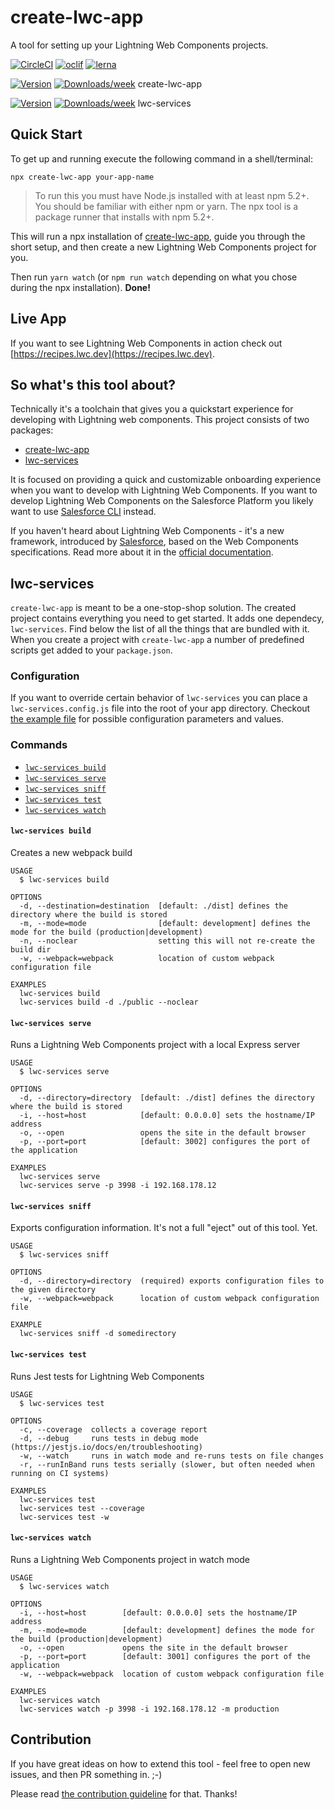 # create-lwc-app

A tool for setting up your Lightning Web Components projects.

[![CircleCI](https://circleci.com/gh/muenzpraeger/create-lwc-app.svg?style=svg)](https://circleci.com/gh/muenzpraeger/create-lwc-app)
[![oclif](https://img.shields.io/badge/cli-oclif-brightgreen.svg)](https://oclif.io)
[![lerna](https://img.shields.io/badge/maintained%20with-lerna-cc00ff.svg)](https://lerna.js.org/)

[![Version](https://img.shields.io/npm/v/create-lwc-app.svg)](https://npmjs.org/package/create-lwc-app) [![Downloads/week](https://img.shields.io/npm/dw/create-lwc-app.svg)](https://npmjs.org/package/create-lwc-app) create-lwc-app

[![Version](https://img.shields.io/npm/v/lwc-services.svg)](https://npmjs.org/package/lwc-services) [![Downloads/week](https://img.shields.io/npm/dw/lwc-services.svg)](https://npmjs.org/package/lwc-services) lwc-services

## Quick Start

To get up and running execute the following command in a shell/terminal:

```
npx create-lwc-app your-app-name
```

> To run this you must have Node.js installed with at least npm 5.2+. You should be familiar with either npm or yarn. The npx tool is a package runner that installs with npm 5.2+.

This will run a npx installation of [create-lwc-app](./packages/create-lwc-app), guide you through the short setup, and then create a new Lightning Web Components project for you.

Then run `yarn watch` (or `npm run watch` depending on what you chose during the npx installation). **Done!**

## Live App

If you want to see Lightning Web Components in action check out [https://recipes.lwc.dev](https://recipes.lwc.dev).

## So what's this tool about?

Technically it's a toolchain that gives you a quickstart experience for developing with Lightning web components. This project consists of two packages:

-   [create-lwc-app](./packages/create-lwc-app)
-   [lwc-services](./packages/lwc-services)

It is focused on providing a quick and customizable onboarding experience when you want to develop with Lightning Web Components. If you want to develop Lightning Web Components on the Salesforce Platform you likely want to use [Salesforce CLI](https://developer.salesforce.com/tools/sfdxcli) instead.

If you haven't heard about Lightning Web Components - it's a new framework, introduced by [Salesforce](https://www.salesforce.com/), based on the Web Components specifications. Read more about it in the [official documentation](https://lwc.dev).

## lwc-services

`create-lwc-app` is meant to be a one-stop-shop solution. The created project contains everything you need to get started. It adds one dependecy, `lwc-services`. Find below the list of all the things that are bundled with it. When you create a project with `create-lwc-app` a number of predefined scripts get added to your `package.json`.

### Configuration

If you want to override certain behavior of `lwc-services` you can place a `lwc-services.config.js` file into the root of your app directory. Checkout [the example file](./packages/lwc-services/example/lwc-services.config.js) for possible configuration parameters and values.

### Commands

<!-- commands -->

-   [`lwc-services build`](#lwc-services-build)
-   [`lwc-services serve`](#lwc-services-serve)
-   [`lwc-services sniff`](#lwc-services-sniff)
-   [`lwc-services test`](#lwc-services-test)
-   [`lwc-services watch`](#lwc-services-watch)

#### `lwc-services build`

Creates a new webpack build

```
USAGE
  $ lwc-services build

OPTIONS
  -d, --destination=destination  [default: ./dist] defines the directory where the build is stored
  -m, --mode=mode                [default: development] defines the mode for the build (production|development)
  -n, --noclear                  setting this will not re-create the build dir
  -w, --webpack=webpack          location of custom webpack configuration file

EXAMPLES
  lwc-services build
  lwc-services build -d ./public --noclear
```

#### `lwc-services serve`

Runs a Lightning Web Components project with a local Express server

```
USAGE
  $ lwc-services serve

OPTIONS
  -d, --directory=directory  [default: ./dist] defines the directory where the build is stored
  -i, --host=host            [default: 0.0.0.0] sets the hostname/IP address
  -o, --open                 opens the site in the default browser
  -p, --port=port            [default: 3002] configures the port of the application

EXAMPLES
  lwc-services serve
  lwc-services serve -p 3998 -i 192.168.178.12
```

#### `lwc-services sniff`

Exports configuration information. It's not a full "eject" out of this tool. Yet.

```
USAGE
  $ lwc-services sniff

OPTIONS
  -d, --directory=directory  (required) exports configuration files to the given directory
  -w, --webpack=webpack      location of custom webpack configuration file

EXAMPLE
  lwc-services sniff -d somedirectory
```

#### `lwc-services test`

Runs Jest tests for Lightning Web Components

```
USAGE
  $ lwc-services test

OPTIONS
  -c, --coverage  collects a coverage report
  -d, --debug     runs tests in debug mode (https://jestjs.io/docs/en/troubleshooting)
  -w, --watch     runs in watch mode and re-runs tests on file changes
  -r, --runInBand runs tests serially (slower, but often needed when running on CI systems)

EXAMPLES
  lwc-services test
  lwc-services test --coverage
  lwc-services test -w
```

#### `lwc-services watch`

Runs a Lightning Web Components project in watch mode

```
USAGE
  $ lwc-services watch

OPTIONS
  -i, --host=host        [default: 0.0.0.0] sets the hostname/IP address
  -m, --mode=mode        [default: development] defines the mode for the build (production|development)
  -o, --open             opens the site in the default browser
  -p, --port=port        [default: 3001] configures the port of the application
  -w, --webpack=webpack  location of custom webpack configuration file

EXAMPLES
  lwc-services watch
  lwc-services watch -p 3998 -i 192.168.178.12 -m production
```

<!-- commandsstop -->

## Contribution

If you have great ideas on how to extend this tool - feel free to open new issues, and then PR something in. ;-)

Please read [the contribution guideline](./CONTRIBUTION.md) for that. Thanks!
